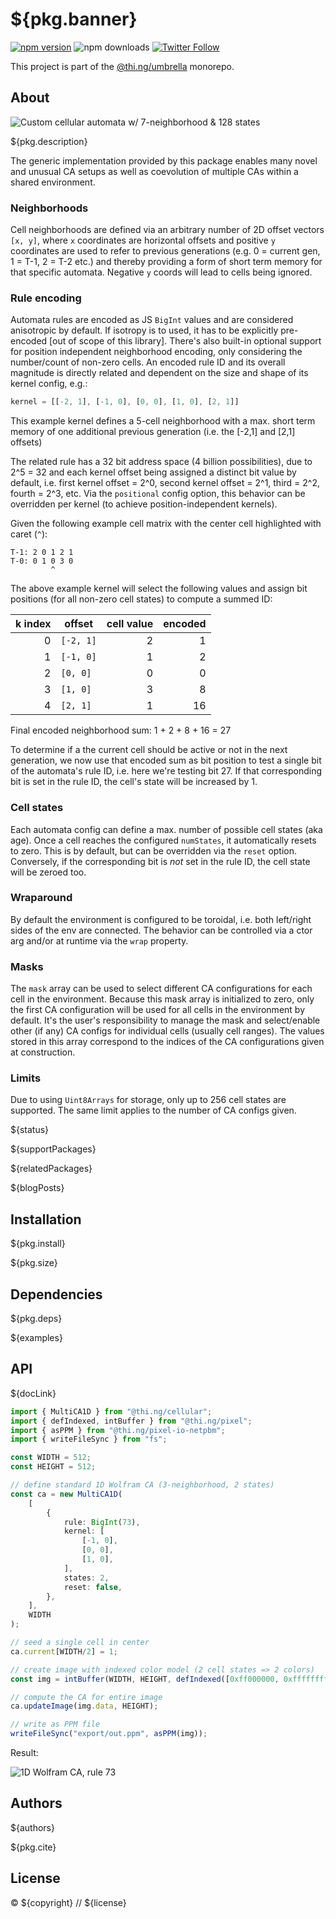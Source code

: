 # ${pkg.banner}

[![npm version](https://img.shields.io/npm/v/${pkg.name}.svg)](https://www.npmjs.com/package/${pkg.name})
![npm downloads](https://img.shields.io/npm/dm/${pkg.name}.svg)
[![Twitter Follow](https://img.shields.io/twitter/follow/thing_umbrella.svg?style=flat-square&label=twitter)](https://twitter.com/thing_umbrella)

This project is part of the
[@thi.ng/umbrella](https://github.com/thi-ng/umbrella/) monorepo.

<!-- TOC -->

## About

![Custom cellular automata w/ 7-neighborhood & 128 states](https://raw.githubusercontent.com/thi-ng/umbrella/develop/assets/cellular/hero.png)

${pkg.description}

The generic implementation provided by this package enables many novel and
unusual CA setups as well as coevolution of multiple CAs within a shared
environment.

### Neighborhoods

Cell neighborhoods are defined via an arbitrary number of 2D offset vectors `[x,
y]`, where `x` coordinates are horizontal offsets and positive `y` coordinates
are used to refer to previous generations (e.g. 0 = current gen, 1 = T-1, 2 =
T-2 etc.) and thereby providing a form of short term memory for that specific
automata. Negative `y` coords will lead to cells being ignored.

### Rule encoding

Automata rules are encoded as JS `BigInt` values and are considered anisotropic
by default. If isotropy is to used, it has to be explicitly pre-encoded [out of
scope of this library]. There's also built-in optional support for position
independent neighborhood encoding, only considering the number/count of non-zero
cells. An encoded rule ID and its overall magnitude is directly related and
dependent on the size and shape of its kernel config, e.g.:

```ts
kernel = [[-2, 1], [-1, 0], [0, 0], [1, 0], [2, 1]]
```

This example kernel defines a 5-cell neighborhood with a max. short term memory
of one additional previous generation (i.e. the [-2,1] and [2,1] offsets)

The related rule has a 32 bit address space (4 billion possibilities), due to
2^5 = 32 and each kernel offset being assigned a distinct bit value by default,
i.e. first kernel offset = 2^0, second kernel offset = 2^1, third = 2^2, fourth
= 2^3, etc. Via the `positional` config option, this behavior can be overridden
per kernel (to achieve position-independent kernels).

Given the following example cell matrix with the center cell highlighted with
caret (`^`):

```text
T-1: 2 0 1 2 1
T-0: 0 1 0 3 0
         ^
```

The above example kernel will select the following values and assign bit
positions (for all non-zero cell states) to compute a summed ID:

| k index | offset    | cell value | encoded |
|--------:|-----------|-----------:|--------:|
| 0       | `[-2, 1]` | 2          | 1       |
| 1       | `[-1, 0]` | 1          | 2       |
| 2       | `[0, 0]`  | 0          | 0       |
| 3       | `[1, 0]`  | 3          | 8       |
| 4       | `[2, 1]`  | 1          | 16      |

Final encoded neighborhood sum: 1 + 2 + 8 + 16 = 27

To determine if a the current cell should be active or not in the next
generation, we now use that encoded sum as bit position to test a single bit of
the automata's rule ID, i.e. here we're testing bit 27. If that corresponding
bit is set in the rule ID, the cell's state will be increased by 1.

### Cell states

Each automata config can define a max. number of possible cell states (aka age).
Once a cell reaches the configured `numStates`, it automatically resets to zero.
This is by default, but can be overridden via the `reset` option. Conversely, if
the corresponding bit is _not_ set in the rule ID, the cell state will be zeroed
too.

### Wraparound

By default the environment is configured to be toroidal, i.e. both left/right
sides of the env are connected. The behavior can be controlled via a ctor arg
and/or at runtime via the `wrap` property.

### Masks

The `mask` array can be used to select different CA configurations for each cell
in the environment. Because this mask array is initialized to zero, only the
first CA configuration will be used for all cells in the environment by default.
It's the user's responsibility to manage the mask and select/enable other (if
any) CA configs for individual cells (usually cell ranges). The values stored in
this array correspond to the indices of the CA configurations given at
construction.

### Limits

Due to using `Uint8Arrays` for storage, only up to 256 cell states are
supported. The same limit applies to the number of CA configs given.

${status}

${supportPackages}

${relatedPackages}

${blogPosts}

## Installation

${pkg.install}

${pkg.size}

## Dependencies

${pkg.deps}

${examples}

## API

${docLink}

```ts
import { MultiCA1D } from "@thi.ng/cellular";
import { defIndexed, intBuffer } from "@thi.ng/pixel";
import { asPPM } from "@thi.ng/pixel-io-netpbm";
import { writeFileSync } from "fs";

const WIDTH = 512;
const HEIGHT = 512;

// define standard 1D Wolfram CA (3-neighborhood, 2 states)
const ca = new MultiCA1D(
    [
        {
            rule: BigInt(73),
            kernel: [
                [-1, 0],
                [0, 0],
                [1, 0],
            ],
            states: 2,
            reset: false,
        },
    ],
    WIDTH
);

// seed a single cell in center
ca.current[WIDTH/2] = 1;

// create image with indexed color model (2 cell states => 2 colors)
const img = intBuffer(WIDTH, HEIGHT, defIndexed([0xff000000, 0xffffffff]));

// compute the CA for entire image
ca.updateImage(img.data, HEIGHT);

// write as PPM file
writeFileSync("export/out.ppm", asPPM(img));
```

Result:

![1D Wolfram CA, rule 73](https://raw.githubusercontent.com/thi-ng/umbrella/develop/assets/cellular/wolfram-73.png)

## Authors

${authors}

${pkg.cite}

## License

&copy; ${copyright} // ${license}
